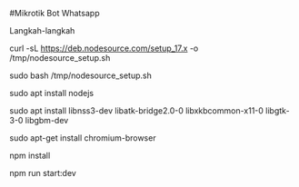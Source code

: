 
#Mikrotik Bot Whatsapp

Langkah-langkah

curl -sL https://deb.nodesource.com/setup_17.x -o /tmp/nodesource_setup.sh

sudo bash /tmp/nodesource_setup.sh

sudo apt install nodejs

sudo apt install libnss3-dev libatk-bridge2.0-0 libxkbcommon-x11-0 libgtk-3-0 libgbm-dev

sudo apt-get install chromium-browser

npm install

npm run start:dev
